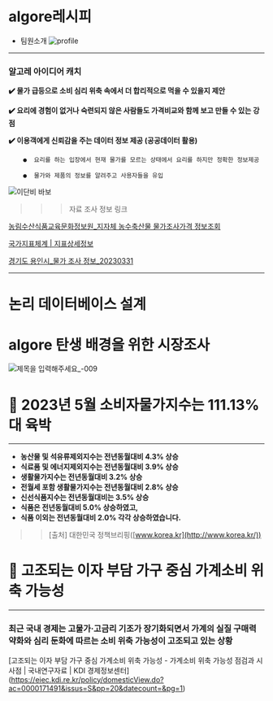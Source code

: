 # algore레시피 

-  팀원소개
![profile](https://github.com/jjjh0508/project_algore/assets/130436421/73992c46-6283-40ec-8e66-92f9bb62da93)



---
### 알고레 아이디어 캐치 
 **✔️ 물가 급등으로 소비 심리 위축 속에서 더 합리적으로 먹을 수 있을지 제안**

 **✔️ 요리에 경험이 없거나 숙련되지 않은 사람들도 가격비교와 함께 보고 만들 수 있는 강점**

 **✔️ 이용객에게 신뢰감을 주는 데이터 정보 제공 (공공데이터 활용)**

        ●  요리를 하는 입장에서 현재 물가를 모르는 상태에서 요리를 하지만 정확한 정보제공 

        ●  물가와 제품의 정보를 알려주고 사용자들을 유입

![이단비 바보](https://github.com/jjjh0508/project_algore/assets/130436421/3b4c4362-29f2-4e77-ab05-6f0adc791afc)

>>> 자료 조사 정보 링크
>>> 
[농림수산식품교육문화정보원_지자체 농수축산물 물가조사가격 정보조회](https://www.data.go.kr/data/15109061/openapi.do)

[국가지표체계 | 지표상세정보](https://www.index.go.kr/unify/idx-info.do?idxCd=4226#)

[경기도 용인시_물가 조사 정보_20230331](https://www.data.go.kr/data/3035764/fileData.do)

------------------------------------------------------------------------------------------------------------------


# 논리 데이터베이스 설계



# algore 탄생 배경을 위한 시장조사 

![제목을 입력해주세요_-009](https://github.com/jjjh0508/project_algore/assets/130436421/0022b275-fc3d-492c-9794-704afe3dd61b)
# 🧐 2023년 5월 소비자물가지수는 111.13%대 육박


---

- **농산물 및 석유류제외지수는 전년동월대비 4.3% 상승**
- **식료품 및 에너지제외지수는 전년동월대비 3.9% 상승**
- **생활물가지수는 전년동월대비 3.2% 상승**
- **전월세 포함 생활물가지수는 전년동월대비 2.8% 상승**
- **신선식품지수는 전년동월대비는 3.5% 상승**
- **식품은 전년동월대비 5.0% 상승하였고,**
- **식품 이외는 전년동월대비 2.0% 각각 상승하였습니다.**

>> [출처] 대한민국 정책브리핑([www.korea.kr](http://www.korea.kr/))

# 🧐 **고조되는 이자 부담 가구 중심 가계소비 위축 가능성**

---

### **최근 국내 경제는 고물가·고금리 기조가 장기화되면서 가계의 실질 구매력 약화와 심리 둔화에 따르는 소비 위축 가능성이 고조되고 있는 상황**

[고조되는 이자 부담 가구 중심 가계소비 위축 가능성 - 가계소비 위축 가능성 점검과 시사점 | 국내연구자료 | KDI 경제정보센터]
(https://eiec.kdi.re.kr/policy/domesticView.do?ac=0000171491&issus=S&pp=20&datecount=&pg=1)




